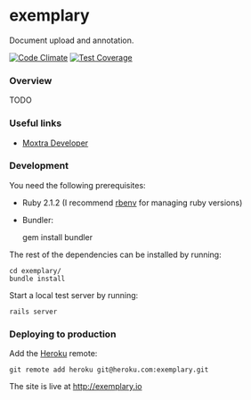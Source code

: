 exemplary
=========

Document upload and annotation.

[![Code Climate](https://codeclimate.com/github/unhaltable/exemplary/badges/gpa.svg)](https://codeclimate.com/github/unhaltable/exemplary)
[![Test Coverage](https://codeclimate.com/github/unhaltable/exemplary/badges/coverage.svg)](https://codeclimate.com/github/unhaltable/exemplary)

### Overview

TODO

### Useful links

- [Moxtra Developer](https://developer.moxtra.com/moxo/index.html)

### Development

You need the following prerequisites:

- Ruby 2.1.2 (I recommend [rbenv](https://github.com/sstephenson/rbenv) for managing ruby versions)

- Bundler:

    gem install bundler

The rest of the dependencies can be installed by running:

    cd exemplary/
    bundle install

Start a local test server by running:

    rails server

### Deploying to production

Add the [Heroku](https://www.heroku.com/) remote:

    git remote add heroku git@heroku.com:exemplary.git

The site is live at <http://exemplary.io>
